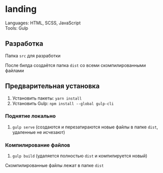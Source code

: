 # landing

Languages: HTML, SCSS, JavaScript <br>
Tools: Gulp

## Разработка

Папка `src` для разработки

После билда создаётся папка `dist` со всеми скомпилированными файлами

## Предварительная установка

1. Установить пакеты: `yarn install`
2. Установить Gulp: `npm install --global gulp-cli`

### Поднятие локально

1. `gulp serve` (создаются и перезатираются новые файлы в папке `dist`, удаленные не исчезают)

### Компилирование файлов

1. `gulp build` (удаляется полностью `dist` и компилируется новый)

Скомпилированные файлы лежат в папке `dist`
